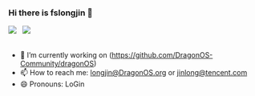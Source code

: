 ### Hi there is fslongjin 👋

<!--
**fslongjin/fslongjin** is a ✨ _special_ ✨ repository because its `README.md` (this file) appears on your GitHub profile.

Here are some ideas to get you started:

- 
- 🌱 I’m currently learning ...
- 👯 I’m looking to collaborate on ...
- 🤔 I’m looking for help with ...
- 💬 Ask me about ...
- 📫 How to reach me: ...
- 😄 Pronouns: ...
- ⚡ Fun fact: ...
-->
![](https://github-readme-stats.vercel.app/api?username=fslongjin)
&nbsp;
![](https://github-readme-stats.vercel.app/api/top-langs/?username=fslongjin&layout=compact&hide_border=true&hide_title=true)\
&nbsp;
- 🔭 I’m currently working on (https://github.com/DragonOS-Community/dragonOS)
- 📫 How to reach me: longjin@DragonOS.org or jinlong@tencent.com
- 😄 Pronouns: LoGin
